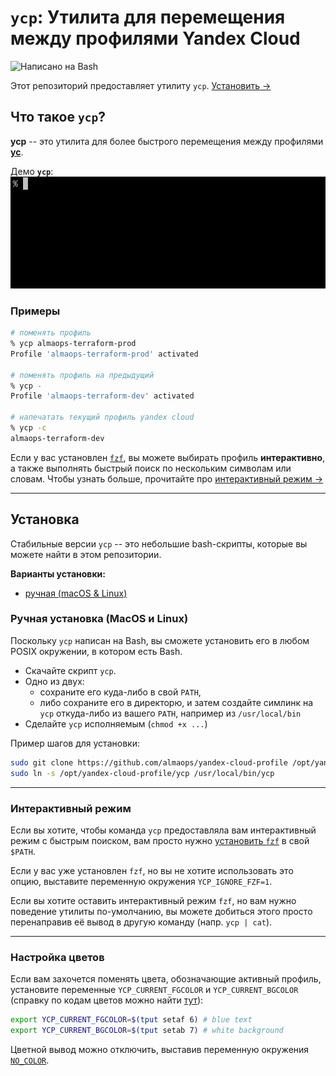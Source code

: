 # `ycp`: Утилита для перемещения между профилями Yandex Cloud

![Написано на Bash](https://img.shields.io/badge/written%20in-bash-ff69b4.svg)

Этот репозиторий предоставляет утилиту `ycp`. [Установить &rarr;](#установка)

## Что такое `ycp`?

**ycp** -- это утилита для более быстрого перемещения между профилями [**yc**](https://cloud.yandex.ru/docs/cli/quickstart).<br/>

Демо **`ycp`**:
![ycp demo GIF](img/ycp-demo.gif)

### Примеры

```sh
# поменять профиль
% ycp almaops-terraform-prod
Profile 'almaops-terraform-prod' activated

# поменять профиль на предыдущий
% ycp -
Profile 'almaops-terraform-dev' activated

# напечатать текущий профиль yandex cloud
% ycp -c
almaops-terraform-dev
```

Если у вас установлен [`fzf`](https://github.com/junegunn/fzf), вы можете выбирать 
профиль **интерактивно**, а также выполнять быстрый поиск по нескольким символам или словам.
Чтобы узнать больше, прочитайте про [интерактивный режим &rarr;](#интерактивный-режим)

-----

## Установка

Стабильные версии `ycp` -- это небольшие bash-скрипты, которые вы можете найти в этом
репозитории.

**Варианты установки:**

- [ручная (macOS & Linux)](#ручная-установка-macos-и-linux)

### Ручная установка (MacOS и Linux)

Поскольку `ycp` написан на Bash, вы сможете установить его в любом POSIX окружении,
в котором есть Bash.

- Скачайте скрипт `ycp`.
- Одно из двух:
  - сохраните его куда-либо в свой `PATH`,
  - либо сохраните его в директорю, и затем создайте симлинк на `ycp` откуда-либо
    из вашего `PATH`, например из `/usr/local/bin`
- Сделайте `ycp` исполняемым (`chmod +x ...`)

Пример шагов для установки:

``` bash
sudo git clone https://github.com/almaops/yandex-cloud-profile /opt/yandex-cloud-profile
sudo ln -s /opt/yandex-cloud-profile/ycp /usr/local/bin/ycp
```

-----

### Интерактивный режим

Если вы хотите, чтобы команда `ycp` предоставляла вам интерактивный режим с быстрым поиском,
вам просто нужно [установить `fzf`](https://github.com/junegunn/fzf) в свой `$PATH`.

Если у вас уже установлен `fzf`, но вы не хотите использовать это опцию, выставите переменную
окружения `YCP_IGNORE_FZF=1`.

Если вы хотите оставить интерактивный режим `fzf`, но вам нужно поведение утилиты по-умолчанию,
вы можете добиться этого просто перенаправив её вывод в другую команду (напр. `ycp | cat`).

-----

### Настройка цветов

Если вам захочется поменять цвета, обозначающие активный профиль,
установите переменные `YCP_CURRENT_FGCOLOR` и
`YCP_CURRENT_BGCOLOR` (справку по кодам цветов можно найти
[тут](https://linux.101hacks.com/ps1-examples/prompt-color-using-tput/)):

```sh
export YCP_CURRENT_FGCOLOR=$(tput setaf 6) # blue text
export YCP_CURRENT_BGCOLOR=$(tput setab 7) # white background
```

Цветной вывод можно отключить, выставив переменную окружения [`NO_COLOR`](https://no-color.org/).
